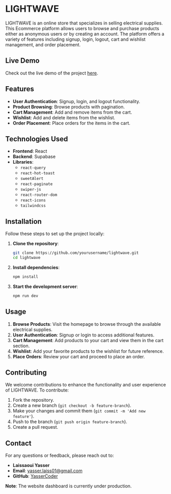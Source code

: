 # LIGHTWAVE

LIGHTWAVE is an online store that specializes in selling electrical supplies. This Ecommerce platform allows users to browse and purchase products either as anonymous users or by creating an account. The platform offers a variety of features including signup, login, logout, cart and wishlist management, and order placement.

## Live Demo

Check out the live demo of the project [here](https://your-live-demo-link.com).

## Features

-   **User Authentication**: Signup, login, and logout functionality.
-   **Product Browsing**: Browse products with pagination.
-   **Cart Management**: Add and remove items from the cart.
-   **Wishlist**: Add and delete items from the wishlist.
-   **Order Placement**: Place orders for the items in the cart.

## Technologies Used

-   **Frontend**: React
-   **Backend**: Supabase
-   **Libraries**:
    -   `react-query`
    -   `react-hot-toast`
    -   `sweetAlert`
    -   `react-paginate`
    -   `swiper-js`
    -   `react-router-dom`
    -   `react-icons`
    -   `tailwindcss`

## Installation

Follow these steps to set up the project locally:

1. **Clone the repository**:

    ```bash
    git clone https://github.com/yourusername/lightwave.git
    cd lightwave
    ```

2. **Install dependencies**:

    ```bash
    npm install
    ```

3. **Start the development server**:
    ```bash
    npm run dev
    ```

## Usage

1. **Browse Products**: Visit the homepage to browse through the available electrical supplies.
2. **User Authentication**: Signup or login to access additional features.
3. **Cart Management**: Add products to your cart and view them in the cart section.
4. **Wishlist**: Add your favorite products to the wishlist for future reference.
5. **Place Orders**: Review your cart and proceed to place an order.

## Contributing

We welcome contributions to enhance the functionality and user experience of LIGHTWAVE. To contribute:

1. Fork the repository.
2. Create a new branch (`git checkout -b feature-branch`).
3. Make your changes and commit them (`git commit -m 'Add new feature'`).
4. Push to the branch (`git push origin feature-branch`).
5. Create a pull request.

## Contact

For any questions or feedback, please reach out to:

-   **Laissaoui Yasser**
-   **Email**: yasser.laiss01@gmail.com
-   **GitHub**: [YasserCoder](https://github.com/YasserCoder)



**Note**: The website dashboard is currently under production.
